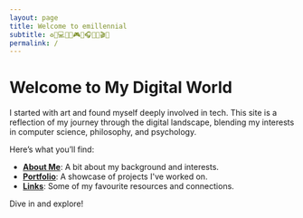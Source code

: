 ```yaml
---
layout: page
title: Welcome to emillennial
subtitle: ♻️🍕💻💧💀🎮🌱🎧🍟🦷🎬✨
permalink: /
---
```


# Welcome to My Digital World

I started with art and found myself deeply involved in tech. This site is a reflection of my journey through the digital landscape, blending my interests in computer science, philosophy, and psychology.

Here’s what you’ll find:

- **[About Me](aboutme)**: A bit about my background and interests.
- **[Portfolio](portfolio)**: A showcase of projects I've worked on.
- **[Links](links)**: Some of my favourite resources and connections.

Dive in and explore!
